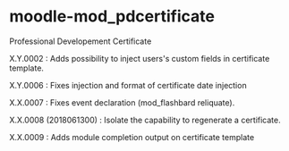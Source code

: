 # moodle-mod_pdcertificate
Professional Developement Certificate

X.Y.0002 : Adds possibility to inject users's custom fields in certificate template.

X.Y.0006 : Fixes injection and format of certificate date injection

X.X.0007 : Fixes event declaration (mod_flashbard reliquate).

X.X.0008 (2018061300) : Isolate the capability to regenerate a certificate.

X.X.0009 : Adds module completion output on certificate template